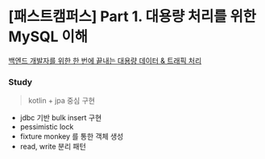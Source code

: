 # [패스트캠퍼스] Part 1. 대용량 처리를 위한 MySQL 이해

[백엔드 개발자를 위한 한 번에 끝내는 대용량 데이터 & 트래픽 처리](https://fastcampus.co.kr/dev_online_bedata)

### Study

> kotlin + jpa 중심 구현

- jdbc 기반 bulk insert 구현
- pessimistic lock
- fixture monkey 를 통한 객체 생성
- read, write 분리 패턴 
